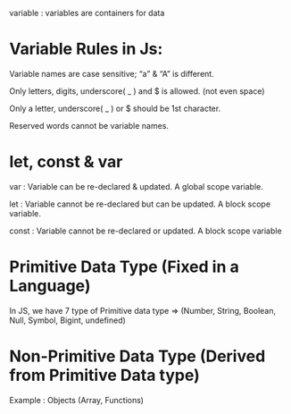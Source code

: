 variable : variables are containers for data

# Variable Rules in Js:

Variable names are case sensitive; “a” & “A” is different.

Only letters, digits, underscore( _ ) and $ is allowed. (not even space)

Only a letter, underscore( _ ) or $ should be 1st character.

Reserved words cannot be variable names.


# let, const & var
var : Variable can be re-declared & updated. A global scope variable.

let : Variable cannot be re-declared but can be updated. A block scope variable.

const : Variable cannot be re-declared or updated. A block scope variable


# Primitive Data Type (Fixed in a Language)
In JS, we have 7 type of Primitive data type 
=> (Number, String, Boolean, Null, Symbol, Bigint, undefined)

# Non-Primitive Data Type  (Derived from Primitive Data type)
Example : Objects (Array, Functions)
